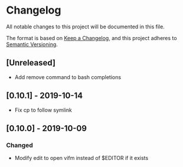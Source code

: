 # Changelog

All notable changes to this project will be documented in this file.

The format is based on [Keep a Changelog](https://keepachangelog.com/en/1.0.0/),
and this project adheres to [Semantic Versioning](https://semver.org/spec/v2.0.0.html).

## [Unreleased]

- Add remove command to bash completions

## [0.10.1] - 2019-10-14

- Fix cp to follow symlink

## [0.10.0] - 2019-10-09

### Changed

- Modify edit to open vifm instead of $EDITOR if it exists

